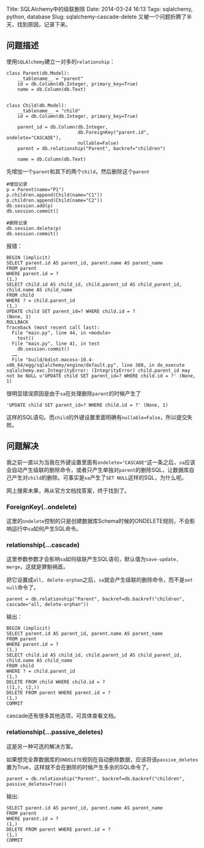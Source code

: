 Title: SQLAlchemy中的级联删除
Date: 2014-03-24 16:13
Tags: sqlalchemy, python, database
Slug: sqlalchemy-cascade-delete
又被一个问题折腾了半天，找到原因，记录下来。

## 问题描述

使用`SQLAlchemy`建立一对多的`relationship`：

    class Parent(db.Model):
        __tablename__ = "parent"
        id = db.Column(db.Integer, primary_key=True)
        name = db.Column(db.Text)


    class Child(db.Model):
        __tablename__ = "child"
        id = db.Column(db.Integer, primary_key=True)

        parent_id = db.Column(db.Integer,
                              db.ForeignKey("parent.id", ondelete="CASCADE"),
                              nullable=False)
        parent = db.relationship("Parent", backref="children")

        name = db.Column(db.Text)

先增加一个`parent`和其下的两个`child`，然后删除这个`parent`

    #增加记录
    p = Parent(name="P1")
    p.children.append(Child(name="C1"))
    p.children.append(Child(name="C2"))
    db.session.add(p)
    db.session.commit()

    #删除记录
    db.session.delete(p)
    db.session.commit()

报错：

    BEGIN (implicit)
    SELECT parent.id AS parent_id, parent.name AS parent_name
    FROM parent
    WHERE parent.id = ?
    (1,)
    SELECT child.id AS child_id, child.parent_id AS child_parent_id, child.name AS child_name
    FROM child
    WHERE ? = child.parent_id
    (1,)
    UPDATE child SET parent_id=? WHERE child.id = ?
    (None, 1)
    ROLLBACK
    Traceback (most recent call last):
      File "main.py", line 44, in <module>
        test()
      File "main.py", line 41, in test
        db.session.commit()
      ……
      File "build/bdist.macosx-10.4-x86_64/egg/sqlalchemy/engine/default.py", line 388, in do_execute
    sqlalchemy.exc.IntegrityError: (IntegrityError) child.parent_id may not be NULL u'UPDATE child SET parent_id=? WHERE child.id = ?' (None, 1)


很明显错误原因是由于`sa`在处理删除`parent`的时候产生了

    'UPDATE child SET parent_id=? WHERE child.id = ?' (None, 1)

这样的SQL语句。而`child`的外键设置里面明确有`nullable=False`，所以提交失败。

## 问题解决

我之前一直以为当我在外键设置里面有`ondelete="CASCADE"`这一条之后，`sa`应该会自动产生级联的删除命令，或者只产生单独对`parent`的删除SQL，让数据库自己产生对`child`的删除。可事实是`sa`产生了`SET NULL`这样的SQL，为什么呢。

网上搜索未果，再从官方文档找答案，终于找到了。

### ForeignKey(..ondelete)

这里的`ondelete`控制的只是创建数据库Schema时候的ONDELETE规则，不会影响运行中`sa`如何产生SQL命令。

### relationship(…cascade)

这里参数参数才会影响`sa`如何级联产生SQL语句，默认值为`save-update, merge`，这就是罪魁祸首。

把它设置成`all, delete-orphan`之后，`sa`就会产生级联的删除命令，而不是`set null`命令了。

    parent = db.relationship("Parent", backref=db.backref("children",  cascade="all, delete-orphan"))

输出：

    BEGIN (implicit)
    SELECT parent.id AS parent_id, parent.name AS parent_name
    FROM parent
    WHERE parent.id = ?
    (1,)
    SELECT child.id AS child_id, child.parent_id AS child_parent_id, child.name AS child_name
    FROM child
    WHERE ? = child.parent_id
    (1,)
    DELETE FROM child WHERE child.id = ?
    ((1,), (2,))
    DELETE FROM parent WHERE parent.id = ?
    (1,)
    COMMIT


cascade还有很多其他选项，可具体查看文档。

### relationship(…passive_deletes)

这是另一种可选的解决方案。

如果想完全靠数据库的`ONDELETE`规则在自动删除数据，应该将该`passive_deletes`置为True，这样就不会在删除的时候产生多余的SQL命令了。

    parent = db.relationship("Parent", backref=db.backref("children",  passive_deletes=True))

输出:

    SELECT parent.id AS parent_id, parent.name AS parent_name
    FROM parent
    WHERE parent.id = ?
    (1,)
    DELETE FROM parent WHERE parent.id = ?
    (1,)
    COMMIT
